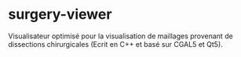 # surgery-viewer
Visualisateur optimisé pour la visualisation de maillages provenant de dissections chirurgicales (Ecrit en C++ et basé sur CGAL5 et Qt5).
